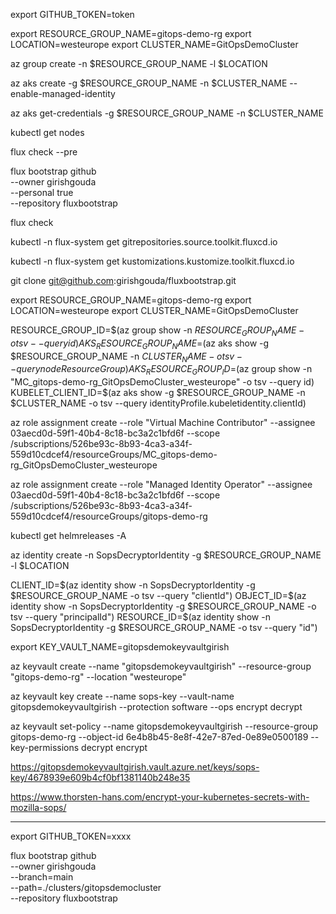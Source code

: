 export GITHUB_TOKEN=token

export RESOURCE_GROUP_NAME=gitops-demo-rg
export LOCATION=westeurope
export CLUSTER_NAME=GitOpsDemoCluster

az group create -n $RESOURCE_GROUP_NAME -l $LOCATION

az aks create -g $RESOURCE_GROUP_NAME -n $CLUSTER_NAME --enable-managed-identity

az aks get-credentials -g $RESOURCE_GROUP_NAME -n $CLUSTER_NAME

kubectl get nodes

flux check --pre

flux bootstrap github \
--owner girishgouda \
--personal true \
--repository fluxbootstrap

flux check

kubectl -n flux-system get gitrepositories.source.toolkit.fluxcd.io

kubectl -n flux-system get kustomizations.kustomize.toolkit.fluxcd.io

git clone git@github.com:girishgouda/fluxbootstrap.git

export RESOURCE_GROUP_NAME=gitops-demo-rg
export LOCATION=westeurope
export CLUSTER_NAME=GitOpsDemoCluster

RESOURCE_GROUP_ID=$(az group show -n $RESOURCE_GROUP_NAME -o tsv --query id)
AKS_RESOURCE_GROUP_NAME=$(az aks show -g $RESOURCE_GROUP_NAME -n $CLUSTER_NAME -o tsv --query nodeResourceGroup)
AKS_RESOURCE_GROUP_ID=$(az group show -n "MC_gitops-demo-rg_GitOpsDemoCluster_westeurope" -o tsv --query id)
KUBELET_CLIENT_ID=$(az aks show -g $RESOURCE_GROUP_NAME -n $CLUSTER_NAME -o tsv --query identityProfile.kubeletidentity.clientId)


az role assignment create --role "Virtual Machine Contributor" --assignee 03aecd0d-59f1-40b4-8c18-bc3a2c1bfd6f --scope /subscriptions/526be93c-8b93-4ca3-a34f-559d10cdcef4/resourceGroups/MC_gitops-demo-rg_GitOpsDemoCluster_westeurope

az role assignment create --role "Managed Identity Operator" --assignee  03aecd0d-59f1-40b4-8c18-bc3a2c1bfd6f --scope /subscriptions/526be93c-8b93-4ca3-a34f-559d10cdcef4/resourceGroups/gitops-demo-rg

kubectl get helmreleases -A

az identity create -n SopsDecryptorIdentity -g $RESOURCE_GROUP_NAME -l $LOCATION

CLIENT_ID=$(az identity show -n SopsDecryptorIdentity -g $RESOURCE_GROUP_NAME -o tsv --query "clientId")
OBJECT_ID=$(az identity show -n SopsDecryptorIdentity -g $RESOURCE_GROUP_NAME -o tsv --query "principalId")
RESOURCE_ID=$(az identity show -n SopsDecryptorIdentity -g $RESOURCE_GROUP_NAME -o tsv --query "id")


export KEY_VAULT_NAME=gitopsdemokeyvaultgirish

az keyvault create --name "gitopsdemokeyvaultgirish" --resource-group "gitops-demo-rg" --location "westeurope"

az keyvault key create --name sops-key --vault-name gitopsdemokeyvaultgirish --protection software --ops encrypt decrypt

az keyvault set-policy --name gitopsdemokeyvaultgirish --resource-group gitops-demo-rg --object-id 6e4b8b45-8e8f-42e7-87ed-0e89e0500189 --key-permissions decrypt encrypt

https://gitopsdemokeyvaultgirish.vault.azure.net/keys/sops-key/4678939e609b4cf0bf1381140b248e35

https://www.thorsten-hans.com/encrypt-your-kubernetes-secrets-with-mozilla-sops/



-----------------------------------------------------------------------------

export GITHUB_TOKEN=xxxx

flux bootstrap github \
--owner girishgouda \
--branch=main \
--path=./clusters/gitopsdemocluster \
--repository fluxbootstrap